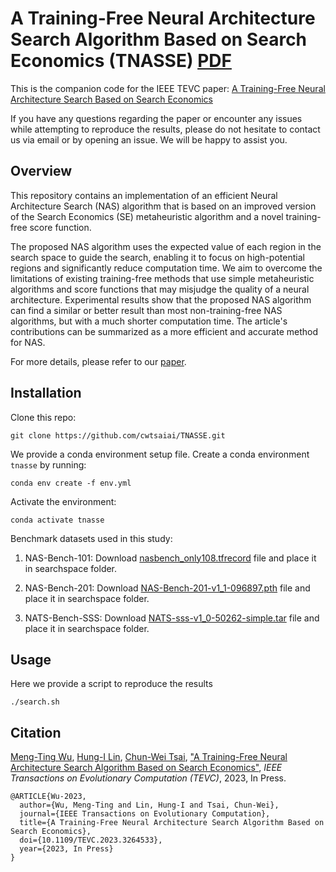 # A Training-Free Neural Architecture Search Algorithm Based on Search Economics (TNASSE) [PDF](https://www.doi.org/10.1109/TEVC.2023.3264533)

This is the companion code for the IEEE TEVC paper: [A Training-Free Neural Architecture Search Based on Search Economics](https://www.doi.org/10.1109/TEVC.2023.3264533)

If you have any questions regarding the paper or encounter any issues while attempting to reproduce the results, please do not hesitate to contact us via email or by opening an issue. We will be happy to assist you.

## Overview

This repository contains an implementation of an efficient Neural Architecture Search (NAS) algorithm that is based on an improved version of the Search Economics (SE) metaheuristic algorithm and a novel training-free score function.

The proposed NAS algorithm uses the expected value of each region in the search space to guide the search, enabling it to focus on high-potential regions and significantly reduce computation time. We aim to overcome the limitations of existing training-free methods that use simple metaheuristic algorithms and score functions that may misjudge the quality of a neural architecture.
Experimental results show that the proposed NAS algorithm can find a similar or better result than most non-training-free NAS algorithms, but with a much shorter computation time. The article's contributions can be summarized as a more efficient and accurate method for NAS.

For more details, please refer to our [paper](https://www.doi.org/10.1109/TEVC.2023.3264533).

## Installation

Clone this repo:
```
git clone https://github.com/cwtsaiai/TNASSE.git
```

We provide a conda environment setup file. Create a conda environment `tnasse` by running:
```
conda env create -f env.yml
```
Activate the environment: 
```
conda activate tnasse
```

Benchmark datasets used in this study:
1. NAS-Bench-101:
Download [nasbench_only108.tfrecord](https://github.com/google-research/nasbench) file and place it in searchspace folder.

2. NAS-Bench-201:
Download [NAS-Bench-201-v1_1-096897.pth](https://github.com/D-X-Y/NAS-Bench-201) file and place it in searchspace folder.

3. NATS-Bench-SSS:
Download [NATS-sss-v1_0-50262-simple.tar](https://github.com/D-X-Y/NATS-Bench) file and place it in searchspace folder.

## Usage

Here we provide a script to reproduce the results
```
./search.sh
```
## Citation
 [Meng-Ting Wu](),  [Hung-I Lin](), [Chun-Wei Tsai](https://sites.google.com/site/cwtsai0807/chun-wei-tsai),
 ["A Training-Free Neural Architecture Search Algorithm Based on Search Economics"](https://www.doi.org/10.1109/TEVC.2023.3264533), <i>IEEE Transactions on Evolutionary Computation (TEVC)</i>, 2023, In Press.

```
@ARTICLE{Wu-2023,
  author={Wu, Meng-Ting and Lin, Hung-I and Tsai, Chun-Wei},
  journal={IEEE Transactions on Evolutionary Computation},
  title={A Training-Free Neural Architecture Search Algorithm Based on Search Economics},
  doi={10.1109/TEVC.2023.3264533},
  year={2023, In Press}
}
```
